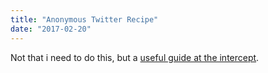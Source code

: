 ```yaml
---
title: "Anonymous Twitter Recipe"
date: "2017-02-20"
---
```


Not that i need to do this, but a [useful guide at the intercept](https://theintercept.com/2017/02/20/how-to-run-a-rogue-government-twitter-account-with-an-anonymous-email-address-and-a-burner-phone/).

